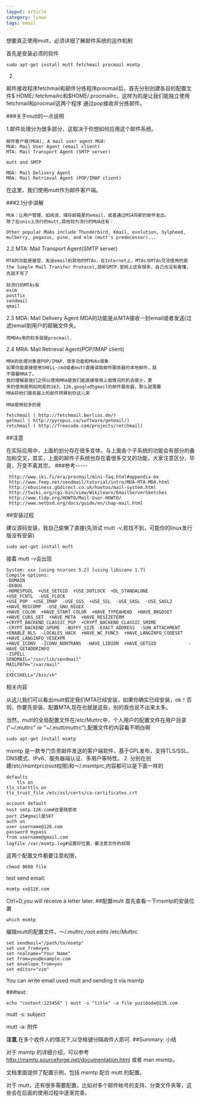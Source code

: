 ```yaml
---
layput: article
category: linux
tags: email
---
```


想要真正使用mutt，必须详细了解邮件系统的运作机制

首先是安装必须的软件

	sudo apt-get install mutt fetchmail procmail msmtp

2.
邮件接收程序fetchmail和邮件分拣程序procmail后，首先分别创建各自的配置文件$ HOME/.fetchmailrc和$HOME/.procmailrc，这样为的是让我们能独立使用fetchmail和procmail这两个程序 通过pop接收并分拣邮件。

###关于mutt的一点说明

1.邮件处理分为很多部分，这取决于你想如何应用这个邮件系统。

	邮件客户端(MUA),	A mail user agent MUA:
	MUA: Mail User Agent (email client)
	MTA: Mail Transport Agent (SMTP server)

	mutt and SMTP

	MDA: Mail Delivery Agent
	MRA: Mail Retrieval Agent (POP/IMAP client)

在这里，我们使用mutt作为邮件客户端。

###2.1分步讲解

	MUA：让用户管理，如阅读、储存邮箱里的email，或者通过MSA将新的邮件发出。
	除了在unix上流行的mutt,其他较为流行的MUA还有：

	Other popular MUAs include Thunderbird, Kmail, evolution, Sylpheed,
	mulberry, pegasus, pine, and elm (mutt's predecessor)... 

 2.2	MTA: Mail Transport Agent(SMTP server)	

	MTA的功能是接受、发送email到其他的MTAs，在Internet上，MTAs与MTAs交流使用的是 the Simple Mail Transfer Protocol,简称SMTP.官网上还有很多，自己也没有看懂，先就不写了

	较流行的MTAs有
	exim
	postfix
	sendmail
	qmail

2.3	MDA: Mail Delivery Agent
	MDA的功能是从MTA接收一封email或者发送(过滤)email到用户的邮箱文件夹。

	而MDAs用的较多就是procmail.

2.4	
	MRA: Mail Retrieval Agent(POP/IMAP client)

	MRA的处理对象是POP/IMAP，很多功能和MUAs很象
	如果你能直接使用SHELL-cmd或者mutt直接读取邮件服务器的本地邮件，就
	不需要MRA了。
	我的理解是我们之所以使用MRA是我们能直接使用上面情况的机会很少，更
	多的使用是例如网易的163、126,google的gmail的邮件服务器，那么就需要
	MRA将他们服务器上的邮件转移到你这儿来

	MRA使用较多的是

    fetchmail ( http://fetchmail.berlios.de/)
    getmail ( http://pyropus.ca/software/getmail/)
    retchmail ( http://freecode.com/projects/retchmail) 

##注意

在实际应用中，上面的划分存在很多变体，与上面各个子系统的功能会有部分的叠加和交叉，其实，上面的邮件子系统也存在着很多交叉的功能，大家注意区分，毕竟，万变不离其宗。
###参考-----
    

     http://www.iki.fi/era/procmail/mini-faq.html#appendix-mx
     http://www.feep.net/sendmail/tutorial/intro/MUA-MTA-MDA.html
     http://ebusiness.gbdirect.co.uk/howtos/mail-system.html
     http://twiki.org/cgi-bin/view/Wikilearn/EmailServerSketches
     http://www.tldp.org/HOWTO/Mail-User-HOWTO/
     http://www.netbsd.org/docs/guide/en/chap-mail.html 




##安装过程

建议源码安装，我自己偷懒了直接(先测试 mutt -v,若找不到，可能你的linux发行版没有安装)

	sudo apt-get install mutt

接着	mutt -v会出现


	System: xxx [using ncurses 5.2] [using libiconv 1.7]
	Compile options:
	-DOMAIN
	-DEBUG
	-HOMESPOOL  +USE_SETGID  +USE_DOTLOCK  +DL_STANDALONE  
	+USE_FCNTL  -USE_FLOCK
	+USE_POP  +USE_IMAP  -USE_GSS  +USE_SSL  -USE_SASL  -USE_SASL2  
	+HAVE_REGCOMP  -USE_GNU_REGEX  
	+HAVE_COLOR  +HAVE_START_COLOR  +HAVE_TYPEAHEAD  +HAVE_BKGDSET  
	+HAVE_CURS_SET  +HAVE_META  +HAVE_RESIZETERM  
	+CRYPT_BACKEND_CLASSIC_PGP  +CRYPT_BACKEND_CLASSIC_SMIME  
	-CRYPT_BACKEND_GPGME  -BUFFY_SIZE -EXACT_ADDRESS  -SUN_ATTACHMENT  
	+ENABLE_NLS  -LOCALES_HACK  +HAVE_WC_FUNCS  +HAVE_LANGINFO_CODESET		+HAVE_LANGINFO_YESEXPR  
	+HAVE_ICONV  -ICONV_NONTRANS  -HAVE_LIBIDN  +HAVE_GETSID			-HAVE_GETADDRINFO  
	-ISPELL
	SENDMAIL="/usr/lib/sendmail"
	MAILPATH="/var/mail"
	...
	EXECSHELL="/bin/sh"

相关内容

从这儿我们可以看出mutt假定我们MTA已经安装，如果你确实已经安装，ok！否则，你要先安装、配置MTA,现在也就是这些，别的我也说不出来太多。

当然，mutt的全局配置文件在/etc/Muttrc中，个人用户的配置文件在用户目录("~/.muttrc" or "~/.mutt/muttrc"),配置文件的内容看不明白啊

	sudo apt-get install msmtp

msmtp 是一款专门负责邮件发送的客户端软件，基于GPL发布，支持TLS/SSL、DNS模式、IPv6、服务器端认证、多用户等特性。
2.
分别在创建/etc/msmtprc(root权限)和～/.msmtprc,内容都可以是下面一样的

	defaults
      	tls on
	tls_starttls on
	tls_trust_file /etc/ssl/certs/ca-certificates.crt

	account default
	host smtp.126.com#这里随意改
	port 25#gmail是587
	auth on
	user username@126.com
	password mypass
	from username@gmail.com
	logfile /var/msmtp.log#设置好位置，要注意文件的权限

这两个配置文件都要注意权限，

	chmod 0600 file

test send email:

	msmtp xx@126.com

Ctrl+D,you will receive a letter later.
##配置mutt
首先查看一下msmtp的安装位置

	which msmtp

编辑mutt的配置文件，～/.muttrc,root edits /etc/Muttrc

	set sendmail="/path/to/msmtp"
	set use_from=yes
	set realname="Your Name"
	set from=you@example.com
	set envelope_from=yes
	set editor="vim"

You can write email used mutt and sending it via msmtp

###test:

	echo "content:123456" | mutt -s "title" -a file yuzibode@126.com

mutt -s: subject

mutt -a: 附件

__注意__,在多个收件人的情况下,以空格键分隔收件人即可.
##Summary:
小结

对于 msmtp 的详细介绍，可以参考 http://msmtp.sourceforge.net/documentation.html 或者 man msmtp。

文档里面提供了配置示例，包括 msmtp 配合 mutt 的配置。

对于 mutt，还有很多需要配置，比如对多个邮件帐号的支持、分类文件夹等，这些会在后面的使用过程中逐渐完善。 



